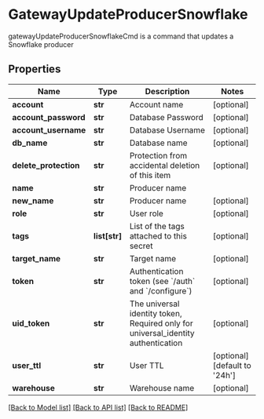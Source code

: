 # GatewayUpdateProducerSnowflake

gatewayUpdateProducerSnowflakeCmd is a command that updates a Snowflake producer
## Properties
Name | Type | Description | Notes
------------ | ------------- | ------------- | -------------
**account** | **str** | Account name | [optional] 
**account_password** | **str** | Database Password | [optional] 
**account_username** | **str** | Database Username | [optional] 
**db_name** | **str** | Database name | [optional] 
**delete_protection** | **str** | Protection from accidental deletion of this item | [optional] 
**name** | **str** | Producer name | 
**new_name** | **str** | Producer name | [optional] 
**role** | **str** | User role | [optional] 
**tags** | **list[str]** | List of the tags attached to this secret | [optional] 
**target_name** | **str** | Target name | [optional] 
**token** | **str** | Authentication token (see &#x60;/auth&#x60; and &#x60;/configure&#x60;) | [optional] 
**uid_token** | **str** | The universal identity token, Required only for universal_identity authentication | [optional] 
**user_ttl** | **str** | User TTL | [optional] [default to '24h']
**warehouse** | **str** | Warehouse name | [optional] 

[[Back to Model list]](../README.md#documentation-for-models) [[Back to API list]](../README.md#documentation-for-api-endpoints) [[Back to README]](../README.md)


